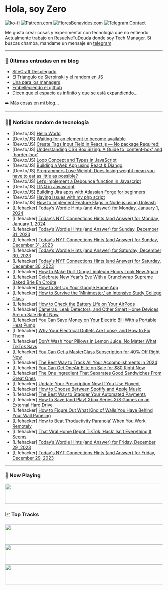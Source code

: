 # Hola, soy Zero

[![ko-fi](https://ko-fi.com/img/githubbutton_sm.svg)](https://ko-fi.com/J3J4N0LUK)
[![Patreon.com](https://img.shields.io/endpoint.svg?url=https%3A%2F%2Fshieldsio-patreon.vercel.app%2Fapi%3Fusername%3Dzerodragon%26type%3Dpatrons&style=for-the-badge)](https://patreon.com/zerodragon)
[![FloresBenavides.com](https://img.shields.io/website?down_message=oops&label=MiBlog&style=for-the-badge&up_message=online&url=https%3A%2F%2Ffloresbenavides.com)](https://floresbenavides.com)
[![Telegram Contact](https://img.shields.io/badge/escr%C3%ADbeme-ZeroDragon-%2326A5E4?style=for-the-badge&logo=telegram)](https://t.me/zerodragon)

Me gusta crear cosas y experimentar con tecnología que no entiendo.
Actualmente trabajo en [ResuelveTuDeuda](http://github.com/resuelve) donde soy Tech Manager.
Si buscas chamba, mandame un mensaje en [telegram](https://t.me/zerodragon).

---

### 📕 Últimas entradas en mi blog
<!-- BLOG-POST-LIST:START -->
- [SiteCraft Desplegado](https://floresbenavides.com/sitecraft-desplegado/)
- [El Triángulo de Sierpinski y el random en JS](https://floresbenavides.com/el-triangulo-de-sierpinski-y-el-random-en-js/)
- [Una para los managers](https://floresbenavides.com/una-para-los-managers/)
- [Embelleciendo el github](https://floresbenavides.com/embelleciendo-el-github/)
- [Dicen que el espacio es infinito y que se está expandiendo…](https://floresbenavides.com/dicen-que-el-espacio-es-infinito-y-que-se-esta-expandiendo/)
<!-- BLOG-POST-LIST:END -->

➡️ [Más cosas en mi blog...](https://floresbenavides.com)

---

### 👨‍💻 Noticias random de tecnología
<!-- TECH-POSTS:START -->
- [Dev.to/JS] [Hello World](https://dev.to/filebay/hello-world-hpn)
- [Dev.to/JS] [Waiting for an element to become available](https://dev.to/phuocng/waiting-for-an-element-to-become-available-3542)
- [Dev.to/JS] [Create Tags Input Field in React.js — No package Required!](https://dev.to/stephengade/create-tags-input-field-in-reactjs-s-no-package-required-5ae4)
- [Dev.to/JS] [Understanding CSS Box Sizing: A Guide to &#39;content-box&#39; and &#39;border-box&#39;](https://dev.to/rawas_aditya/understanding-css-box-sizing-a-guide-to-content-box-and-border-box-3ini)
- [Dev.to/JS] [Loop Concept and Types in JavaScript](https://dev.to/eminaltan/loop-concept-and-types-in-javascript-4e7b)
- [Dev.to/JS] [Building a Web App using React &amp; Django](https://dev.to/arindam-sahoo/building-a-web-app-using-react-django-44a0)
- [Dev.to/JS] [Programmers Lose Weight: Does losing weight mean you have to eat as little as possible?](https://dev.to/better678/programmers-lose-weight-does-losing-weight-mean-you-have-to-eat-as-little-as-possible-7bh)
- [Dev.to/JS] [Let’s implement a Debounce function in Javascript](https://dev.to/alexefimenko/lets-implement-a-debounce-function-in-javascript-1ij1)
- [Dev.to/JS] [LINQ in Javascript](https://dev.to/michaelenin/linq-in-javascript-4jib)
- [Dev.to/JS] [Building Jira apps with Atlassian Forge for beginners](https://dev.to/ivadyhabimana/building-jira-apps-with-atlassian-forge-for-beginners-1bjl)
- [Dev.to/JS] [Having issues with my php script](https://dev.to/zickjnr/having-issues-with-my-php-script-74n)
- [Dev.to/JS] [How to Implement Feature Flags in Node.js using Unleash](https://dev.to/reeshee/how-to-implement-feature-flags-in-nodejs-using-unleash-3907)
- [Lifehacker] [Today’s Wordle Hints &lpar;and Answer&rpar; for Monday, January 1, 2024](https://lifehacker.com/entertainment/wordle-answer-today-january-1-2024)
- [Lifehacker] [Today&#39;s NYT Connections Hints &lpar;and Answer&rpar; for Monday, January 1, 2024](https://lifehacker.com/entertainment/nyt-connections-answer-today-january-1-2024)
- [Lifehacker] [Today’s Wordle Hints &lpar;and Answer&rpar; for Sunday, December 31, 2023](https://lifehacker.com/entertainment/wordle-answer-today-december-31-2023)
- [Lifehacker] [Today&#39;s NYT Connections Hints &lpar;and Answer&rpar; for Sunday, December 31, 2023](https://lifehacker.com/entertainment/nyt-connections-answer-today-december-31-2023)
- [Lifehacker] [Today’s Wordle Hints &lpar;and Answer&rpar; for Saturday, December 30, 2023](https://lifehacker.com/entertainment/wordle-answer-today-december-30-2023)
- [Lifehacker] [Today&#39;s NYT Connections Hints &lpar;and Answer&rpar; for Saturday, December 30, 2023](https://lifehacker.com/entertainment/nyt-connections-answer-today-december-30-2023)
- [Lifehacker] [How to Make Dull, Dingy Linoleum Floors Look New Again](https://lifehacker.com/home/how-to-restore-linoleum-floors)
- [Lifehacker] [Celebrate New Year&#39;s Eve With a Crunchwrap Supreme Baked Brie En Croûte](https://lifehacker.com/food-drink/crunchwrap-supreme-baked-brie-en-croute-recipe)
- [Lifehacker] [How to Set Up Your Google Home App](https://lifehacker.com/tech/how-to-set-up-google-home-app)
- [Lifehacker] [How to Survive the &#39;Minimester,&#39; an Intensive Study College Class](https://lifehacker.com/family/how-to-survive-minimester-intensive-college-class)
- [Lifehacker] [How to Check the Battery Life on Your AirPods](https://lifehacker.com/tech/how-to-check-your-airpods-battery-life)
- [Lifehacker] [Cameras, Leak Detectors, and Other Smart Home Devices Are on Sale Right Now](https://lifehacker.com/tech/best-deals-on-basic-smart-home-devices)
- [Lifehacker] [You Can Save Money on Your Electric Bill With a Portable Heat Pump](https://lifehacker.com/home/is-a-portable-heat-pump-worth-it)
- [Lifehacker] [Why Your Electrical Outlets Are Loose, and How to Fix Them](https://lifehacker.com/home/loose-electrical-outlets-and-how-to-fix)
- [Lifehacker] [Don&#39;t Wash Your Pillows in Lemon Juice, No Matter What TikTok Says](https://lifehacker.com/home/dont-wash-your-pillows-with-lemons)
- [Lifehacker] [You Can Get a MasterClass Subscription for 40% Off Right Now](https://lifehacker.com/work/masterclass-sale)
- [Lifehacker] [The Best Way to Track All Your Accomplishments in 2024](https://lifehacker.com/best-way-to-track-new-years-resolutions)
- [Lifehacker] [You Can Get OneAir Elite on Sale for $80 Right Now](https://lifehacker.com/oneair-elite-is-on-sale-for-80-right-now-1850855039)
- [Lifehacker] [The One Ingredient That Separates Good Sandwiches From Great Ones](https://lifehacker.com/food-drink/add-herbs-to-sandwiches)
- [Lifehacker] [Update Your Prescription Now If You Use Flovent](https://lifehacker.com/health/update-your-prescription-now-if-you-use-flovent)
- [Lifehacker] [How to Choose Between Spotify and Apple Music](https://lifehacker.com/tech/apple-music-vs-spotify)
- [Lifehacker] [The Best Way to Stagger Your Automated Payments](https://lifehacker.com/money/stagger-automated-payments)
- [Lifehacker] [How to Save &lpar;and Play&rpar; Xbox Series X/S Games on an External Hard Drive](https://lifehacker.com/tech/save-play-xbox-games-external-hard-drive)
- [Lifehacker] [How to Figure Out What Kind of Walls You Have Behind Your Wall Paneling](https://lifehacker.com/home/how-to-figure-out-whats-behind-wall-panels)
- [Lifehacker] [How to Beat ‘Productivity Paranoia’ When You Work Remotely](https://lifehacker.com/work/how-remote-workers-can-beat-productivity-paranoia)
- [Lifehacker] [That Viral Home Depot TikTok ‘Hack’ Isn’t Everything It Seems](https://lifehacker.com/home/the-viral-home-depot-tiktok-hack-isnt-everything-it-seems)
- [Lifehacker] [Today’s Wordle Hints &lpar;and Answer&rpar; for Friday, December 29, 2023](https://lifehacker.com/entertainment/wordle-answer-today-december-29-2023)
- [Lifehacker] [Today&#39;s NYT Connections Hints &lpar;and Answer&rpar; for Friday, December 29, 2023](https://lifehacker.com/entertainment/nyt-connections-answer-today-december-29-2023)<!-- TECH-POSTS:END -->

---

### 🎵 Now Playing
<a href="https://spotify-now-playing-dun.vercel.app/now-playing?open"><img src="https://spotify-now-playing-dun.vercel.app/now-playing" width="540" height="64"></a>

### 📈 Top Tracks
<a href="https://spotify-now-playing-dun.vercel.app/top-tracks?i=1&open"><img src="https://spotify-now-playing-dun.vercel.app/top-tracks?i=1" width="540" height="64"></a>
<a href="https://spotify-now-playing-dun.vercel.app/top-tracks?i=2&open"><img src="https://spotify-now-playing-dun.vercel.app/top-tracks?i=2" width="540" height="64"></a>
<a href="https://spotify-now-playing-dun.vercel.app/top-tracks?i=3&open"><img src="https://spotify-now-playing-dun.vercel.app/top-tracks?i=3" width="540" height="64"></a>
